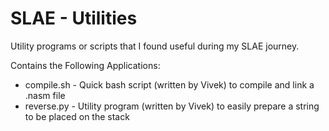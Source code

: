 # SLAE - Utilities
Utility programs or scripts that I found useful during my SLAE journey.

Contains the Following Applications:
* compile.sh - Quick bash script (written by Vivek) to compile and link a .nasm file
* reverse.py - Utility program (written by Vivek) to easily prepare a string to be placed on the stack